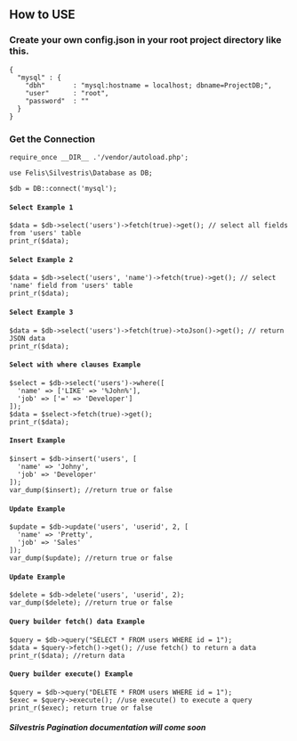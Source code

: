 ## How to USE

### Create your own config.json in your root project directory like this.
```
{
  "mysql" : {
    "dbh"       : "mysql:hostname = localhost; dbname=ProjectDB;",
    "user"      : "root",
    "password"  : ""
  }
}
```

### Get the Connection
```
require_once __DIR__ .'/vendor/autoload.php';

use Felis\Silvestris\Database as DB;

$db = DB::connect('mysql');
```

#### `Select Example 1`
```
$data = $db->select('users')->fetch(true)->get(); // select all fields from 'users' table
print_r($data);
```

#### `Select Example 2`
```
$data = $db->select('users', 'name')->fetch(true)->get(); // select 'name' field from 'users' table
print_r($data);
```

#### `Select Example 3`
```
$data = $db->select('users')->fetch(true)->toJson()->get(); // return JSON data
print_r($data);
```

#### `Select with where clauses Example`
```
$select = $db->select('users')->where([
  'name' => ['LIKE' => '%John%'],
  'job' => ['=' => 'Developer']
]);
$data = $select->fetch(true)->get();
print_r($data);
```

#### `Insert Example`
```
$insert = $db->insert('users', [
  'name' => 'Johny',
  'job' => 'Developer'
]);
var_dump($insert); //return true or false
```

#### `Update Example`
```
$update = $db->update('users', 'userid', 2, [
  'name' => 'Pretty',
  'job' => 'Sales'
]);
var_dump($update); //return true or false
```

#### `Update Example`
```
$delete = $db->delete('users', 'userid', 2);
var_dump($delete); //return true or false
```

#### `Query builder fetch() data Example`
```
$query = $db->query("SELECT * FROM users WHERE id = 1");
$data = $query->fetch()->get(); //use fetch() to return a data
print_r($data); //return data
```

#### `Query builder execute() Example`
```
$query = $db->query("DELETE * FROM users WHERE id = 1");
$exec = $query->execute(); //use execute() to execute a query
print_r($exec); return true or false
```


##### Silvestris Pagination documentation will come soon
